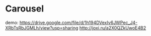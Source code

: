 # Carousel

demo:
https://drive.google.com/file/d/1h194DVexIv6JWPec_J4-XRbTsRbJGMLh/view?usp=sharing
http://joxi.ru/a2X0QZkUwoE4B2
